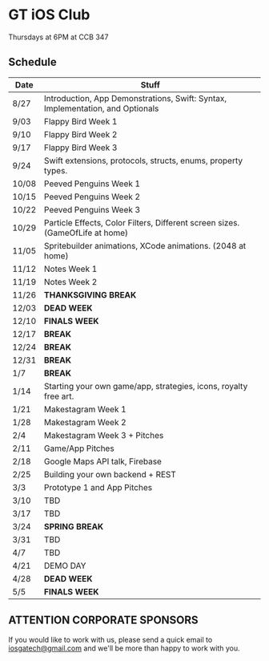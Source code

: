# GT iOS Club
Thursdays at 6PM at CCB 347

## Schedule
Date | Stuff
------------- | -------------
8/27   | Introduction, App Demonstrations, Swift: Syntax, Implementation, and Optionals
9/03   | Flappy Bird Week 1
9/10   | Flappy Bird Week 2
9/17   | Flappy Bird Week 3
9/24   | Swift extensions, protocols, structs, enums, property types.
10/08  | Peeved Penguins Week 1
10/15  | Peeved Penguins Week 2
10/22  | Peeved Penguins Week 3
10/29  | Particle Effects, Color Filters, Different screen sizes. (GameOfLife at home)
11/05  | Spritebuilder animations, XCode animations. (2048 at home)
11/12  | Notes Week 1
11/19  | Notes Week 2
11/26  | **THANKSGIVING BREAK**
12/03  | **DEAD WEEK**
12/10  | **FINALS WEEK**
12/17  | **BREAK**
12/24  | **BREAK**
12/31  | **BREAK**
1/7    | **BREAK**
1/14   | Starting your own game/app, strategies, icons, royalty free art.
1/21   | Makestagram Week 1
1/28   | Makestagram Week 2
2/4    | Makestagram Week 3 + Pitches
2/11   | Game/App Pitches
2/18   | Google Maps API talk, Firebase
2/25   | Building your own backend + REST
3/3    | Prototype 1 and App Pitches
3/10   | TBD
3/17   | TBD
3/24   | **SPRING BREAK**
3/31   | TBD
4/7    | TBD
4/21   | DEMO DAY
4/28   | **DEAD WEEK**
5/5    | **FINALS WEEK**

## ATTENTION CORPORATE SPONSORS
If you would like to work with us, please send a quick email to iosgatech@gmail.com and we'll be more than happy to work with you.